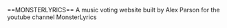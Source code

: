 ==MONSTERLYRICS==
A music voting website built by Alex Parson for the youtube channel MonsterLyrics

